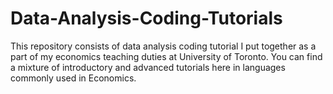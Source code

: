 # Data-Analysis-Coding-Tutorials
This repository consists of data analysis coding tutorial I put together as a part of my economics teaching duties at University of Toronto. You can find a mixture of introductory and advanced tutorials here in languages commonly used in Economics. 
